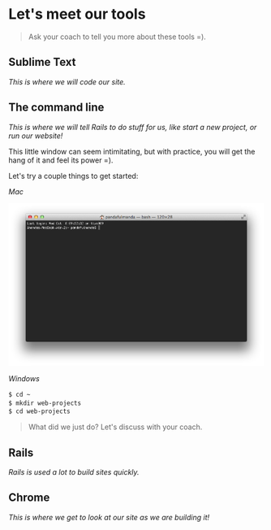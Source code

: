 # Let's meet our tools

> Ask your coach to tell you more about these tools =).

## Sublime Text
*This is where we will code our site.*

## The command line
*This is where we will tell Rails to do stuff for us, like start a new project, or run our website!*

This little window can seem intimitating, but with practice, you will get the hang of it and feel its power =).

Let's try a couple things to get started:

*Mac*

![](../images/terminal_mac.png)


*Windows*



```bash
$ cd ~
$ mkdir web-projects
$ cd web-projects
```

> What did we just do?  Let's discuss with your coach.


## Rails
*Rails is used a lot to build sites quickly.*



## Chrome
*This is where we get to look at our site as we are building it!*

